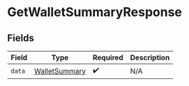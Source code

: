 # GetWalletSummaryResponse


## Fields

| Field                                                 | Type                                                  | Required                                              | Description                                           |
| ----------------------------------------------------- | ----------------------------------------------------- | ----------------------------------------------------- | ----------------------------------------------------- |
| `data`                                                | [WalletSummary](../../models/shared/WalletSummary.md) | :heavy_check_mark:                                    | N/A                                                   |